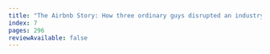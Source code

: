 ```yaml
---
title: "The Airbnb Story: How three ordinary guys disrupted an industry, made billions ... and created plenty of controversy by Leigh Gallagher"
index: 7
pages: 296
reviewAvailable: false
---
```


